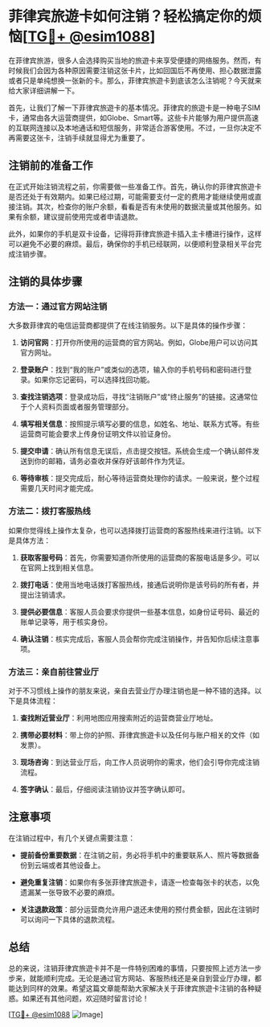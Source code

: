 # 菲律宾旅遊卡如何注销？轻松搞定你的烦恼[[TG💪+ @esim1088](https://t.me/s/esim1088)]

在菲律宾旅游，很多人会选择购买当地的旅遊卡来享受便捷的网络服务。然而，有时候我们会因为各种原因需要注销这张卡片，比如回国后不再使用、担心数据泄露或者只是单纯想换一张新的卡。那么，菲律宾旅遊卡到底该怎么注销呢？今天就来给大家详细讲解一下。

首先，让我们了解一下菲律宾旅遊卡的基本情况。菲律宾的旅遊卡是一种电子SIM卡，通常由各大运营商提供，如Globe、Smart等。这些卡片能够为用户提供高速的互联网连接以及本地通话和短信服务，非常适合游客使用。不过，一旦你决定不再需要这张卡，注销手续就显得尤为重要了。

## 注销前的准备工作

在正式开始注销流程之前，你需要做一些准备工作。首先，确认你的菲律宾旅遊卡是否还处于有效期内。如果已经过期，可能需要支付一定的费用才能继续使用或直接注销。其次，检查你的账户余额，看看是否有未使用的数据流量或其他服务。如果有余额，建议提前使用完或者申请退款。

此外，如果你的手机是双卡设备，记得将菲律宾旅遊卡插入主卡槽进行操作，这样可以避免不必要的麻烦。最后，确保你的手机已经联网，以便顺利登录相关平台完成注销步骤。

## 注销的具体步骤

### 方法一：通过官方网站注销

大多数菲律宾的电信运营商都提供了在线注销服务。以下是具体的操作步骤：

1. **访问官网**：打开你所使用的运营商的官方网站。例如，Globe用户可以访问其官方网址。
   
2. **登录账户**：找到“我的账户”或类似的选项，输入你的手机号码和密码进行登录。如果你忘记密码，可以选择找回功能。

3. **查找注销选项**：登录成功后，寻找“注销账户”或“终止服务”的链接。这通常位于个人资料页面或者服务管理部分。

4. **填写相关信息**：按照提示填写必要的信息，如姓名、地址、联系方式等。有些运营商可能会要求上传身份证明文件以验证身份。

5. **提交申请**：确认所有信息无误后，点击提交按钮。系统会生成一个确认邮件发送到你的邮箱，请务必查收并保存好该邮件作为凭证。

6. **等待审核**：提交完成后，耐心等待运营商处理你的请求。一般来说，整个过程需要几天时间才能完成。

### 方法二：拨打客服热线

如果你觉得线上操作太复杂，也可以选择拨打运营商的客服热线来进行注销。以下是具体方法：

1. **获取客服号码**：首先，你需要知道你所使用的运营商的客服电话是多少。可以在官网上找到相关信息。

2. **拨打电话**：使用当地电话拨打客服热线，接通后说明你是该号码的所有者，并提出注销请求。

3. **提供必要信息**：客服人员会要求你提供一些基本信息，如身份证号码、最近的账单记录等，用于核实身份。

4. **确认注销**：核实完成后，客服人员会帮你完成注销操作，并告知你后续注意事项。

### 方法三：亲自前往营业厅

对于不习惯线上操作的朋友来说，亲自去营业厅办理注销也是一种不错的选择。以下是具体流程：

1. **查找附近营业厅**：利用地图应用搜索附近的运营商营业厅地址。

2. **携带必要材料**：带上你的护照、菲律宾旅遊卡以及任何与账户相关的文件（如发票）。

3. **现场咨询**：到达营业厅后，向工作人员说明你的需求，他们会引导你完成注销流程。

4. **签字确认**：最后，仔细阅读注销协议并签字确认即可。

## 注意事项

在注销过程中，有几个关键点需要注意：

- **提前备份重要数据**：在注销之前，务必将手机中的重要联系人、照片等数据备份到云端或者其他设备上。
  
- **避免重复注销**：如果你有多张菲律宾旅遊卡，请逐一检查每张卡的状态，以免遗漏某一张导致不必要的麻烦。

- **关注退款政策**：部分运营商允许用户退还未使用的预付费金额，因此在注销时可以询问一下具体的退款流程。

## 总结

总的来说，注销菲律宾旅遊卡并不是一件特别困难的事情，只要按照上述方法一步步来，就能顺利完成。无论是通过官方网站、客服热线还是亲自到营业厅办理，都能达到同样的效果。希望这篇文章能帮助大家解决关于菲律宾旅遊卡注销的各种疑惑。如果还有其他问题，欢迎随时留言讨论！

[[TG💪+ @esim1088](https://t.me/s/esim1088) ![Image](https://i.postimg.cc/4NQfJmqS/Snipaste-2025-05-13-00-14-12.png)]